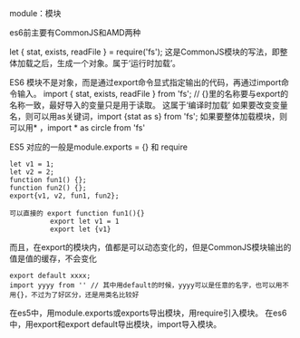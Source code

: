 
module：模块

es6前主要有CommonJS和AMD两种

let { stat, exists, readFile } = require('fs'); 
这是CommonJS模块的写法，即整体加载之后，生成一个对象。属于‘运行时加载’。

ES6 模块不是对象，而是通过export命令显式指定输出的代码，再通过import命令输入。
	import { stat, exists, readFile } from 'fs'; // {}里的名称要与export的名称一致，最好导入的变量只是用于读取。
	这属于‘编译时加载’
	如果要改变变量名，则可以用as关键词，import {stat as s} from 'fs';
	如果要整体加载模块，则可以用* ，import * as circle from 'fs'

ES5 对应的一般是module.exports = {}   和   require

	let v1 = 1;
	let v2 = 2;
	function fun1() {};
	function fun2() {};
	export{v1, v2, fun1, fun2};

	可以直接的 export function fun1(){}
			  export let v1 = 1
			  export let {v1}

而且，在export的模块内，值都是可以动态变化的，但是CommonJS模块输出的值是值的缓存，不会变化
	
	export default xxxx;
	import yyyy from '' // 其中用default的时候，yyyy可以是任意的名字，也可以用不用{}，不过为了好区分，还是用类名比较好


在es5中，用module.exports或exports导出模块，用require引入模块。
在es6中，用export和export default导出模块，import导入模块。

